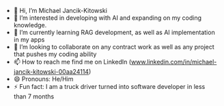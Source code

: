 - 👋 Hi, I’m Michael Jancik-Kitowski  
- 👀 I’m interested in developing with AI and expanding on my coding knowledge.
- 🌱 I’m currently learning RAG development, as well as AI implementation in my apps
- 💞️ I’m looking to collaborate on any contract work as well as any project that pushes my coding ability
- 📫 How to reach me find me on LinkedIn (www.linkedin.com/in/michael-jancik-kitowski-00aa24114)
- 😄 Pronouns: He/Him
- ⚡ Fun fact: I am a truck driver turned into software developer in less than 7 months

<!---
Reyals500/Reyals500 is a ✨ special ✨ repository because its `README.md` (this file) appears on your GitHub profile.
You can click the Preview link to take a look at your changes.
--->
